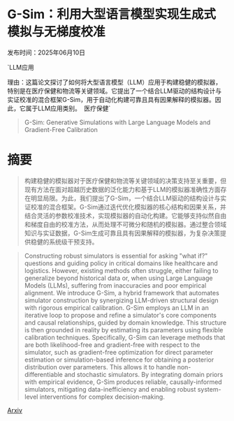 # G-Sim：利用大型语言模型实现生成式模拟与无梯度校准

发布时间：2025年06月10日

`LLM应用

理由：这篇论文探讨了如何将大型语言模型（LLM）应用于构建稳健的模拟器，特别是在医疗保健和物流等关键领域。它提出了一个结合LLM驱动的结构设计与实证校准的混合框架G-Sim，用于自动化构建可靠且具有因果解释的模拟器。因此，它属于LLM应用类别。` `医疗保健`

> G-Sim: Generative Simulations with Large Language Models and Gradient-Free Calibration

# 摘要

> 构建稳健的模拟器对于医疗保健和物流等关键领域的决策支持至关重要，但现有方法在面对超越历史数据的泛化能力和基于LLM的模拟器准确性方面存在明显局限。为此，我们提出了G-Sim，一个结合LLM驱动的结构设计与实证校准的混合框架。G-Sim通过迭代优化模拟器的核心结构和因果关系，并结合灵活的参数校准技术，实现模拟器的自动化构建。它能够支持似然自由和梯度自由的校准方法，从而处理不可微分和随机的模拟器。通过整合领域知识与实证数据，G-Sim生成可靠且具有因果解释的模拟器，为复杂决策提供稳健的系统级干预支持。

> Constructing robust simulators is essential for asking "what if?" questions and guiding policy in critical domains like healthcare and logistics. However, existing methods often struggle, either failing to generalize beyond historical data or, when using Large Language Models (LLMs), suffering from inaccuracies and poor empirical alignment. We introduce G-Sim, a hybrid framework that automates simulator construction by synergizing LLM-driven structural design with rigorous empirical calibration. G-Sim employs an LLM in an iterative loop to propose and refine a simulator's core components and causal relationships, guided by domain knowledge. This structure is then grounded in reality by estimating its parameters using flexible calibration techniques. Specifically, G-Sim can leverage methods that are both likelihood-free and gradient-free with respect to the simulator, such as gradient-free optimization for direct parameter estimation or simulation-based inference for obtaining a posterior distribution over parameters. This allows it to handle non-differentiable and stochastic simulators. By integrating domain priors with empirical evidence, G-Sim produces reliable, causally-informed simulators, mitigating data-inefficiency and enabling robust system-level interventions for complex decision-making.

[Arxiv](https://arxiv.org/abs/2506.09272)